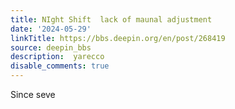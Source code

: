 ```yaml
---
title: NIght Shift  lack of maunal adjustment
date: '2024-05-29'
linkTitle: https://bbs.deepin.org/en/post/268419
source: deepin_bbs
description:  yarecco 
disable_comments: true
---
```

Since seve
